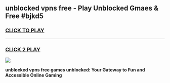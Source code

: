 
## unblocked vpns free - Play Unblocked Gmaes & Free #bjkd5
<h3>
<a href="https://news.freeplayer.one?title=unblocked_vpns_free&ref=24F">CLICK TO PLAY</a></h3>
<hr>

<h3>
<a href="https://news.freeplayer.one?title=unblocked_vpns_free&ref=24F">CLICK 2 PLAY</a>
  
</h3>

<a href="https://news.freeplayer.one?title=unblocked_vpns_free&ref=24F/"><img src="https://clearcache.store/games.png"></a>


**unblocked vpns free games unblocked: Your Gateway to Fun and Accessible Online Gaming**
